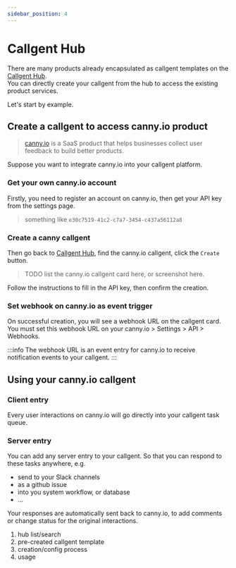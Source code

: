 ```yaml
---
sidebar_position: 4
---
```


# Callgent Hub

There are many products already encapsulated as callgent templates on the [Callgent Hub](https://callgent.com/hub).  
You can directly create your callgent from the hub to access the existing product services.

Let's start by example.

## Create a callgent to access canny.io product

> [canny.io](https://canny.io/) is a SaaS product that helps businesses collect user feedback to build better products.

Suppose you want to integrate canny.io into your callgent platform.

### Get your own canny.io account

Firstly, you need to register an account on canny.io, then get your API key from the settings page.

> something like `e30c7519-41c2-c7a7-3454-c437a56112a8`

### Create a canny callgent

Then go back to [Callgent Hub](https://callgent.com/hub), find the canny.io callgent, click the `Create` button.

> TODO list the canny.io callgent card here, or screenshot here.

Follow the instructions to fill in the API key, then confirm the creation.

### Set webhook on canny.io as event trigger

On successful creation, you will see a webhook URL on the callgent card. You must set this webhook URL on your canny.io > Settings > API > Webhooks.

:::info
The webhook URL is an event entry for canny.io to receive notification events to your callgent.
:::

## Using your canny.io callgent

### Client entry

Every user interactions on canny.io will go directly into your callgent task queue.

### Server entry

You can add any server entry to your callgent. So that you can respond to these tasks anywhere, e.g.

- send to your Slack channels
- as a github issue
- into you system workflow, or database
- ...

Your responses are automatically sent back to canny.io, to add comments or change status for the original interactions.

1. hub list/search
2. pre-created callgent template
3. creation/config process
4. usage
